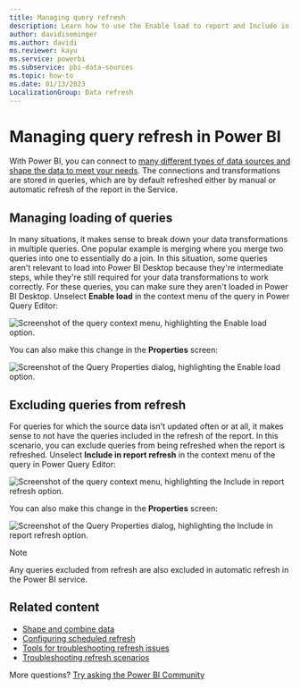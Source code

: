 ```yaml
---
title: Managing query refresh
description: Learn how to use the Enable load to report and Include in report refresh options in the Power BI Desktop Power Query Editor.
author: davidiseminger
ms.author: davidi
ms.reviewer: kayu
ms.service: powerbi
ms.subservice: pbi-data-sources
ms.topic: how-to
ms.date: 01/13/2023
LocalizationGroup: Data refresh
---
```


# Managing query refresh in Power BI

With Power BI, you can connect to [many different types of data sources and shape the data to meet your needs](desktop-shape-and-combine-data.md).
The connections and transformations are stored in queries, which are by default refreshed either by manual or automatic refresh of the report in the Service.

## Managing loading of queries

In many situations, it makes sense to break down your data transformations in multiple queries. One popular example is merging where you merge two queries into one to essentially do a join. In this situation, some queries aren't relevant to load into Power BI Desktop because they're intermediate steps, while they're still required for your data transformations to work correctly. For these queries, you can make sure they aren't loaded in Power BI Desktop. Unselect **Enable load** in the context menu of the query in Power Query Editor:

![Screenshot of the query context menu, highlighting the Enable load option.](media/refresh-include-in-report-refresh/enable-load-context-menu.png)

You can also make this change in the **Properties** screen:

![Screenshot of the Query Properties dialog, highlighting the Enable load option.](media/refresh-include-in-report-refresh/enable-load-properties-menu.png)

## Excluding queries from refresh

For queries for which the source data isn't updated often or at all, it makes sense to not have the queries included in the refresh of the report. In this scenario, you can exclude queries from being refreshed when the report is refreshed. Unselect **Include in report refresh** in the context menu of the query in Power Query Editor:

![Screenshot of the query context menu, highlighting the Include in report refresh option.](media/refresh-include-in-report-refresh/include-in-report-refresh-context-menu.png)

You can also make this change in the **Properties** screen:

![Screenshot of the Query Properties dialog, highlighting the Include in report refresh option.](media/refresh-include-in-report-refresh/include-in-report-refresh-properties-menu.png)

> [!NOTE]
> Any queries excluded from refresh are also excluded in automatic refresh in the Power BI service.

## Related content

- [Shape and combine data](desktop-shape-and-combine-data.md)
- [Configuring scheduled refresh](refresh-scheduled-refresh.md)  
- [Tools for troubleshooting refresh issues](service-gateway-onprem-tshoot.md)  
- [Troubleshooting refresh scenarios](refresh-troubleshooting-refresh-scenarios.md)  

More questions? [Try asking the Power BI Community](https://community.powerbi.com/)
